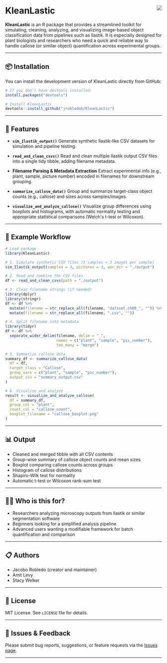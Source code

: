 # KleanLastic <img src="https://img.shields.io/badge/R-package-blue" align="right"/>

**KleanLastic** is an R package that provides a streamlined toolkit for simulating, cleaning, analyzing, and visualizing image-based object classification data from pipelines such as Ilastik. It is especially designed for plant biologists and researchers who need a quick and reliable way to handle callose (or similar object) quantification across experimental groups.

------------------------------------------------------------------------

## 📦 Installation

You can install the development version of KleanLastic directly from GitHub:

``` r
# If you don't have devtools installed:
install.packages("devtools")

# Install KleanLastic
devtools::install_github("jrobledob/KleanLastic")
```

------------------------------------------------------------------------

## 🚀 Features

-   **`sim_Ilastik_output()`** Generate synthetic Ilastik-like CSV datasets for simulation and pipeline testing.

-   **`read_and_clean_csvs()`** Read and clean multiple Ilastik output CSV files into a single tidy tibble, adding filename metadata.

-   **Filename Parsing & Metadata Extraction** Extract experimental info (e.g., plant, sample, picture number) encoded in filenames for downstream grouping.

-   **`summarize_callose_data()`** Group and summarize target-class object counts (e.g., callose) and sizes across samples/images.

-   **`visualize_and_analyze_callose()`** Visualize group differences using boxplots and histograms, with automatic normality testing and appropriate statistical comparisons (Welch's t-test or Wilcoxon).

------------------------------------------------------------------------

## 🧪 Example Workflow

``` r
# Load package
library(KleanLastic)

# 1. Simulate synthetic CSV files (3 samples × 3 images per sample)
sim_Ilastik_output(samples = 3, pictures = 3, wor_dir = "./output")

# 2. Read and combine the CSV files
df <- read_and_clean_csvs(path = "./output")

# 3. Clean filename strings (if needed)
library(dplyr)
library(stringr)
df <- df %>%
  mutate(filename = str_replace_all(filename, "dataset.ch00_", "")) %>%
  mutate(filename = str_replace_all(filename, ".csv", ""))

# 4. Split filename into metadata
library(tidyr)
df <- df %>%
  separate_wider_delim(filename, delim = "_",
                       names = c("plant", "sample", "pic_number"),
                       too_many = "merge")

# 5. Summarize callose data
summary_df <- summarize_callose_data(
  df = df,
  target_class = "Callose",
  group_vars = c("plant", "sample", "pic_number"),
  output_csv = "summary_output.csv"
)

# 6. Visualize and analyze
result <- visualize_and_analyze_callose(
  df = summary_df,
  group_col = "plant",
  count_col = "callose_count",
  boxplot_filename = "callose_boxplot.png"
)
```

------------------------------------------------------------------------

## 📊 Output

-   Cleaned and merged tibble with all CSV contents
-   Group-wise summary of callose object counts and mean sizes
-   Boxplot comparing callose counts across groups
-   Histogram of callose distributions
-   Shapiro-Wilk test for normality
-   Automatic t-test or Wilcoxon rank-sum test

------------------------------------------------------------------------

## 👨‍🔬 Who is this for?

-   Researchers analyzing microscopy outputs from Ilastik or similar segmentation software
-   Beginners looking for a simplified analysis pipeline
-   Advanced users wanting a modifiable framework for batch quantification and comparison

------------------------------------------------------------------------

## 📋 Authors

-   Jacobo Robledo (creator and maintainer)
-   Amit Levy
-   Stacy Welker

------------------------------------------------------------------------

## 📄 License

MIT License. See `LICENSE` file for details.

------------------------------------------------------------------------

## 🐛 Issues & Feedback

Please submit bug reports, suggestions, or feature requests via the [Issues page](https://github.com/jrobledob/KleanLastic/issues).

------------------------------------------------------------------------

